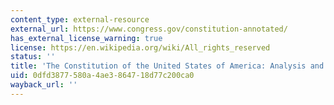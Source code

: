 ```yaml
---
content_type: external-resource
external_url: https://www.congress.gov/constitution-annotated/
has_external_license_warning: true
license: https://en.wikipedia.org/wiki/All_rights_reserved
status: ''
title: 'The Constitution of the United States of America: Analysis and Interpretation'
uid: 0dfd3877-580a-4ae3-8647-18d77c200ca0
wayback_url: ''
---
```

